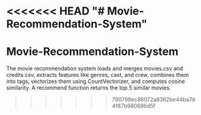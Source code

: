 <<<<<<< HEAD
"# Movie-Recommendation-System" 
=======
# Movie-Recommendation-System
The movie recommendation system loads and merges movies.csv and credits.csv, extracts features like genres, cast, and crew, combines them into tags, vectorizes them using CountVectorizer, and computes cosine similarity. A recommend function returns the top 5 similar movies. 
>>>>>>> 790798ec86072a8362be44ba7d4f87b980696d5f
